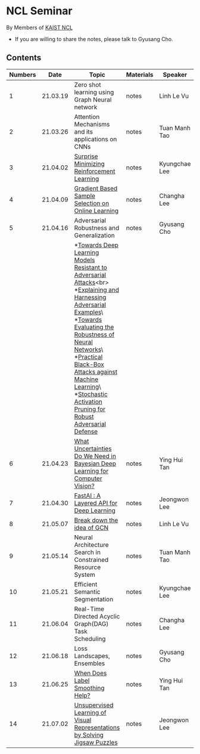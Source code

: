 # NCL Seminar

By Members of [KAIST NCL](http://ncl.kaist.ac.kr)

* If you are willing to share the notes, please talk to Gyusang Cho.


## Contents

Numbers|Date|Topic|Materials| Speaker
-------|-------|------|-------|-----
1|21.03.19|Zero shot learning using Graph Neural network|notes| Linh Le Vu
2|21.03.26|Attention Mechanisms and its applications on CNNs|notes| Tuan Manh Tao 
3|21.04.02|[Surprise Minimizing Reinforcement Learning](https://arxiv.org/pdf/1912.05510.pdf) |notes| Kyungchae Lee
4|21.04.09|[Gradient Based Sample Selection on Online Learning](https://arxiv.org/pdf/1903.08671.pdf)|notes| Changha Lee
5|21.04.16|Adversarial Robustness and Generalization|notes| Gyusang Cho
|||*[Towards Deep Learning Models Resistant to Adversarial Attacks](https://arxiv.org/pdf/1706.06083.pdf)<br\> *[Explaining and Harnessing Adversarial Examples](https://arxiv.org/pdf/1412.6572.pdf)\ *[Towards Evaluating the Robustness of Neural Networks]()\ *[Practical Black-Box Attacks against Machine Learning]()\ *[Stochastic Activation Pruning for Robust Adversarial Defense]()|
6|21.04.23| [What Uncertainties Do We Need in Bayesian Deep Learning for Computer Vision?](https://arxiv.org/pdf/1703.04977.pdf )|notes| Ying Hui Tan 
7|21.04.30|[FastAI : A Layered API for Deep Learning](https://www.mdpi.com/2078-2489/11/2/108/htm)|notes| Jeongwon Lee
8|21.05.07|[Break down the idea of GCN]()|notes| Linh Le Vu
9|21.05.14|Neural Architecture Search in Constrained Resource System|notes| Tuan Manh Tao 
10|21.05.21|Efficient Semantic Segmentation|notes| Kyungchae Lee
11|21.06.04|Real-Time Directed Acyclic Graph(DAG) Task Scheduling|notes| Changha Lee
12|21.06.18|Loss Landscapes, Ensembles|notes| Gyusang Cho
13|21.06.25|[When Does Label Smoothing Help?](https://arxiv.org/abs/1906.02629)|notes| Ying Hui Tan 
14|21.07.02|[Unsupervised Learning of Visual Representations by Solving Jigsaw Puzzles](https://arxiv.org/abs/1603.09246)|notes| Jeongwon Lee

